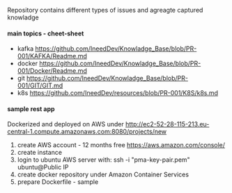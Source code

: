Repository contains different types of issues and agreagte captured knowladge
 
####  main topics - cheet-sheet

- kafka https://github.com/IneedDev/Knowladge_Base/blob/PR-001/KAFKA/Readme.md
- docker https://github.com/IneedDev/Knowladge_Base/blob/PR-001/Docker/Readme.md
- git https://github.com/IneedDev/Knowladge_Base/blob/PR-001/GIT/GIT.md
- k8s https://github.com/IneedDev/resources/blob/PR-001/K8S/k8s.md

#### sample rest app
Dockerized and deployed on AWS under 
http://ec2-52-28-115-213.eu-central-1.compute.amazonaws.com:8080/projects/new

1. create AWS account - 12 months free https://aws.amazon.com/console/
2. create instance 
3. login to ubuntu AWS server with: ssh -i "pma-key-pair.pem" ubuntu@Public IP
4. create docker repository under Amazon Container Services
5. prepare Dockerfile - sample 
